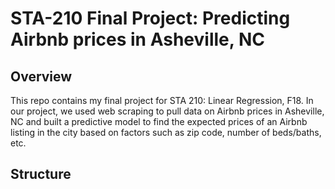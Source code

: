 # STA-210 Final Project: Predicting Airbnb prices in Asheville, NC
## Overview
This repo contains my final project for STA 210: Linear Regression, F18. In our project, we used web scraping to pull data on Airbnb prices in Asheville,
NC and built a predictive model to find the expected prices of an Airbnb listing in the city based on factors such as zip code, number of beds/baths, etc.
## Structure
